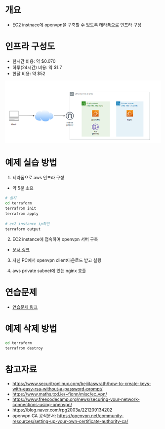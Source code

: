 # 개요
* EC2 instnace에 openvpn을 구축할 수 있도록 테라폼으로 인프라 구성

# 인프라 구성도
- 한시간 비용: 약 $0.070
- 하루(24시간) 비용: 약 $1.7
- 한달 비용: 약 $52

![](./imgs/aws_infra.png)

# 예제 실습 방법
1. 테라폼으로 aws 인프라 구성
* 약 5분 소요

```bash
# 설치
cd terraform
terrafrom init
terrafrom apply

# ec2 instance ip확인
terraform output
```

2. EC2 instance에 접속하여 openvpn 서버 구축
* [문서 링크](./documents/README.md)

3. 자신 PC에서 openvpn client다운로드 받고 실행

4. aws private subnet에 있는 nginx 호출

# 연습문제
* [연습문제 링크](./questions/)

# 예제 삭제 방법
```bash
cd terraform
terrafrom destroy
```

# 참고자료
* https://www.securitronlinux.com/bejiitaswrath/how-to-create-keys-with-easy-rsa-without-a-password-prompt/
* https://www.maths.tcd.ie/~fionn/misc/ec_vpn/
* https://www.freecodecamp.org/news/securing-your-network-connections-using-openvpn/
* https://blog.naver.com/rpg2003a/221209134202
* openvpn CA 공식문서: https://openvpn.net/community-resources/setting-up-your-own-certificate-authority-ca/